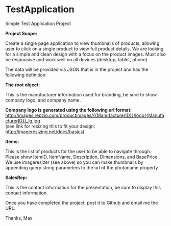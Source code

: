 # TestApplication
Simple Test Application Project

**Project Scope:**

Create a single page application to view thumbnails of products, allowing user to click on a single product to view full product details. We are looking for a simple and clean design with a focus on the product images.  Must also be responsive and work well on all devices (desktop, tablet, phone)

The data will be provided via JSON that is in the project and has the following definition:

**The root object:**

This is the manufacturer information used for branding, be sure to show company logo, and company name.  

**Company logo is generated using the following url format:** 
http://images.repzio.com/productimages/{{ManufacturerID}}/logo{{ManufacturerID}}_lg.jpg  
(see link for resizing this to fit your design: http://imageresizing.net/docs/basics)

**Items:**

This is the list of products for the user to be able to navigate through.  Please show ItemID, ItemName, Description, Dimensions, and BasePrice.  We use imageresizer (see above) so you can make thumbnails by appending query string parameters to the url of the photoname property

**SalesRep:** 

This is the contact information for the presentation, be sure to display this contact information.


Once you have completed the project, post it to Github and email me the URL.

Thanks,
Max
